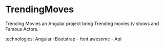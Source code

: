 # TrendingMoves
Trending Movies an Angular project bring Trending movies,tv shows and Famous Actors.

technologies: 
Angular -Bootstrap - font awesome - Api 
